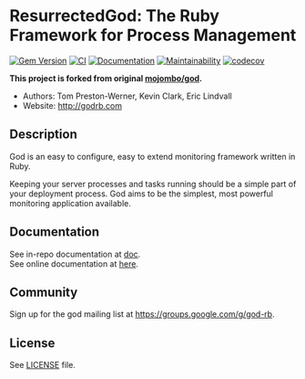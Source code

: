 ResurrectedGod: The Ruby Framework for Process Management
==============================================

[![Gem Version](https://badge.fury.io/rb/resurrected_god.svg)](https://badge.fury.io/rb/resurrected_god)
[![CI](https://github.com/mishina2228/resurrected_god/actions/workflows/ci.yml/badge.svg)](https://github.com/mishina2228/resurrected_god/actions/workflows/ci.yml)
[![Documentation](https://img.shields.io/badge/docs-rubydoc.info-blue.svg)](http://rubydoc.info/gems/resurrected_god)
[![Maintainability](https://api.codeclimate.com/v1/badges/27b37a69e634eba75483/maintainability)](https://codeclimate.com/github/mishina2228/resurrected_god/maintainability)
[![codecov](https://codecov.io/gh/mishina2228/resurrected_god/branch/master/graph/badge.svg?token=K1DJPS9PSU)](https://codecov.io/gh/mishina2228/resurrected_god)

**This project is forked from original [mojombo/god](https://github.com/mojombo/god).**

* Authors: Tom Preston-Werner, Kevin Clark, Eric Lindvall
* Website: http://godrb.com

Description
-----------

God is an easy to configure, easy to extend monitoring framework written in
Ruby.

Keeping your server processes and tasks running should be a simple part of
your deployment process. God aims to be the simplest, most powerful monitoring
application available.

Documentation
-------------

See in-repo documentation at [doc](doc).  
See online documentation at [here](https://mishina2228.github.io/resurrected_god/).

Community
---------

Sign up for the god mailing list at https://groups.google.com/g/god-rb.

License
-------

See [LICENSE](LICENSE) file.
